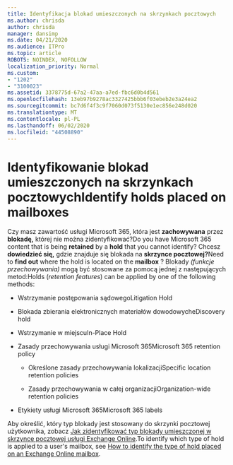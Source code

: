 ```yaml
---
title: Identyfikacja blokad umieszczonych na skrzynkach pocztowych
ms.author: chrisda
author: chrisda
manager: dansimp
ms.date: 04/21/2020
ms.audience: ITPro
ms.topic: article
ROBOTS: NOINDEX, NOFOLLOW
localization_priority: Normal
ms.custom:
- "1202"
- "3100023"
ms.assetid: 3378775d-67a2-47aa-a7ed-fbc6d0b4d561
ms.openlocfilehash: 13eb97b9278ac3327425bbb6f03ebeb2e3a24ea2
ms.sourcegitcommit: bc7d6f4f3c9f7060d073f5130e1ec856e248d020
ms.translationtype: MT
ms.contentlocale: pl-PL
ms.lasthandoff: 06/02/2020
ms.locfileid: "44508890"
---
```

# <a name="identify-holds-placed-on-mailboxes"></a><span data-ttu-id="60924-102">Identyfikowanie blokad umieszczonych na skrzynkach pocztowych</span><span class="sxs-lookup"><span data-stu-id="60924-102">Identify holds placed on mailboxes</span></span>

<span data-ttu-id="60924-103">Czy masz zawartość usługi Microsoft 365, która jest **zachowywana** przez **blokadę,** której nie można zidentyfikować?</span><span class="sxs-lookup"><span data-stu-id="60924-103">Do you have Microsoft 365 content that is being **retained** by a **hold** that you cannot identify?</span></span> <span data-ttu-id="60924-104">Chcesz **dowiedzieć się,** gdzie znajduje się blokada na **skrzynce pocztowej?**</span><span class="sxs-lookup"><span data-stu-id="60924-104">Need to **find out** where the hold is located on the **mailbox** ?</span></span> <span data-ttu-id="60924-105">Blokady *(funkcje przechowywania)* mogą być stosowane za pomocą jednej z następujących metod:</span><span class="sxs-lookup"><span data-stu-id="60924-105">Holds (*retention features*) can be applied by one of the following methods:</span></span>
  
- <span data-ttu-id="60924-106">Wstrzymanie postępowania sądowego</span><span class="sxs-lookup"><span data-stu-id="60924-106">Litigation Hold</span></span>

- <span data-ttu-id="60924-107">Blokada zbierania elektronicznych materiałów dowodowych</span><span class="sxs-lookup"><span data-stu-id="60924-107">eDiscovery hold</span></span>

- <span data-ttu-id="60924-108">Wstrzymanie w miejscu</span><span class="sxs-lookup"><span data-stu-id="60924-108">In-Place Hold</span></span>

- <span data-ttu-id="60924-109">Zasady przechowywania usługi Microsoft 365</span><span class="sxs-lookup"><span data-stu-id="60924-109">Microsoft 365 retention policy</span></span> 

  - <span data-ttu-id="60924-110">Określone zasady przechowywania lokalizacji</span><span class="sxs-lookup"><span data-stu-id="60924-110">Specific location retention policies</span></span>

  - <span data-ttu-id="60924-111">Zasady przechowywania w całej organizacji</span><span class="sxs-lookup"><span data-stu-id="60924-111">Organization-wide retention policies</span></span>

- <span data-ttu-id="60924-112">Etykiety usługi Microsoft 365</span><span class="sxs-lookup"><span data-stu-id="60924-112">Microsoft 365 labels</span></span>

<span data-ttu-id="60924-113">Aby określić, który typ blokady jest stosowany do skrzynki pocztowej użytkownika, zobacz [Jak zidentyfikować typ blokady umieszczonej w skrzynce pocztowej usługi Exchange Online](https://docs.microsoft.com/microsoft-365/compliance/identify-a-hold-on-an-exchange-online-mailbox).</span><span class="sxs-lookup"><span data-stu-id="60924-113">To identify which type of hold is applied to a user's mailbox, see [How to identify the type of hold placed on an Exchange Online mailbox](https://docs.microsoft.com/microsoft-365/compliance/identify-a-hold-on-an-exchange-online-mailbox).</span></span>
